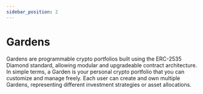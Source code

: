 ```yaml
---
sidebar_position: 2
---
```


# Gardens

Gardens are programmable crypto portfolios built using the ERC-2535 Diamond standard, allowing modular and upgradeable contract architecture. In simple terms, a Garden is your personal crypto portfolio that you can customize and manage freely. Each user can create and own multiple Gardens, representing different investment strategies or asset allocations.